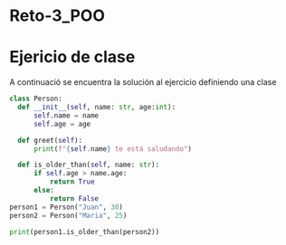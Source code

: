 # Reto-3_POO

# Ejericio de clase  
  A continuació se encuentra la solución al ejercicio definiendo una clase
  ``` Python
  class Person:
    def __init__(self, name: str, age:int):
        self.name = name
        self.age = age

    def greet(self):
        print(f"{self.name} te está saludando")

    def is_older_than(self, name: str):
        if self.age > name.age:
            return True
        else:
            return False
person1 = Person("Juan", 30)
person2 = Person("Maria", 25)

print(person1.is_older_than(person2))
```
